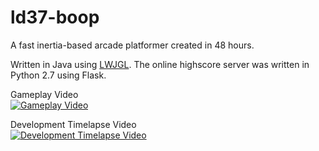 # ld37-boop
A fast inertia-based arcade platformer created in 48 hours.

Written in Java using [LWJGL](http://legacy.lwjgl.org/). The online highscore server was written in Python 2.7 using Flask.

Gameplay Video  
[![Gameplay Video](https://img.youtube.com/vi/ZG_rvhldOpQ/0.jpg)](https://www.youtube.com/watch?v=ZG_rvhldOpQ)

Development Timelapse Video  
[![Development Timelapse Video](https://img.youtube.com/vi/o3NmovC3zPQ/0.jpg)](https://www.youtube.com/watch?v=o3NmovC3zPQ)
